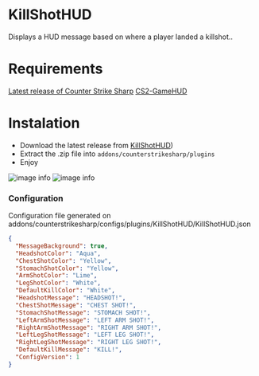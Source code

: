 # KillShotHUD


Displays a HUD message based on where a player landed a killshot..

# Requirements
[Latest release of Counter Strike Sharp](https://github.com/roflmuffin/CounterStrikeSharp)
[CS2-GameHUD](https://github.com/darkerz7/CS2-GameHUD/tree/main)


# Instalation
- Download the latest release from [KillShotHUD](https://github.com/M1Kac/KillShotHUD/releases))
- Extract the .zip file into `addons/counterstrikesharp/plugins`
- Enjoy

![image info](./headshot.jpg)
![image info](./hit.jpg)

### Configuration

Configuration file generated on addons/counterstrikesharp/configs/plugins/KillShotHUD/KillShotHUD.json
```json
{
  "MessageBackground": true,
  "HeadshotColor": "Aqua",
  "ChestShotColor": "Yellow",
  "StomachShotColor": "Yellow",
  "ArmShotColor": "Lime",
  "LegShotColor": "White",
  "DefaultKillColor": "White",
  "HeadshotMessage": "HEADSHOT!",
  "ChestShotMessage": "CHEST SHOT!",
  "StomachShotMessage": "STOMACH SHOT!",
  "LeftArmShotMessage": "LEFT ARM SHOT!",
  "RightArmShotMessage": "RIGHT ARM SHOT!",
  "LeftLegShotMessage": "LEFT LEG SHOT!",
  "RightLegShotMessage": "RIGHT LEG SHOT!",
  "DefaultKillMessage": "KILL!",
  "ConfigVersion": 1
}
```
